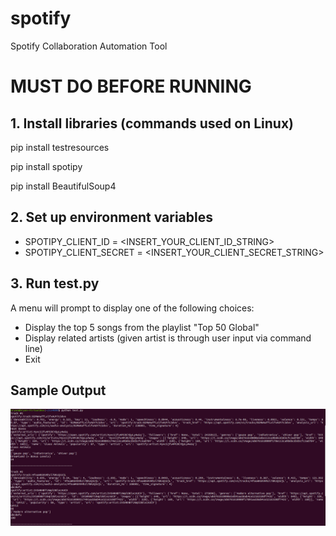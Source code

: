 # spotify
Spotify Collaboration Automation Tool

# MUST DO BEFORE RUNNING ###################################
## 1. Install libraries (commands used on Linux)

pip install testresources

pip install spotipy

pip install BeautifulSoup4

## 2. Set up environment variables
* SPOTIPY_CLIENT_ID = <INSERT_YOUR_CLIENT_ID_STRING>
* SPOTIPY_CLIENT_SECRET = <INSERT_YOUR_CLIENT_SECRET_STRING>

## 3. Run test.py
A menu will prompt to display one of the following choices:
* Display the top 5 songs from the playlist "Top 50 Global"
* Display related artists (given artist is through user input via command line)
* Exit

## Sample Output
![alt text](https://github.com/BuckingFroncos/spotify/blob/test/test_output.PNG)

